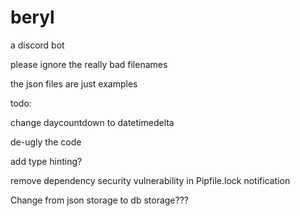 # beryl
a discord bot

please ignore the really bad filenames

the json files are just examples

todo:

change daycountdown to datetimedelta

de-ugly the code

add type hinting?

remove dependency security vulnerability in Pipfile.lock notification

Change from json storage to db storage???